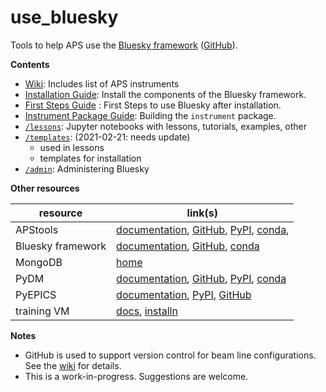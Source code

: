 # use_bluesky

Tools to help APS use the [Bluesky framework](https://blueskyproject.io) ([GitHub](https://github.com/bluesky)).

**Contents**
* [Wiki](https://github.com/BCDA-APS/use_bluesky/wiki): Includes list of APS instruments
* [Installation Guide](install/README.md): Install the components of the Bluesky framework.
* [First Steps Guide](first_steps_guide.md) : First Steps to use Bluesky after installation.
* [Instrument Package Guide](instrument_package_guide.md): Building the `instrument` package.
* [`/lessons`](lessons/README.md): Jupyter notebooks with lessons, tutorials, examples, other
* [`/templates`](templates/README.md): (2021-02-21: needs update)
  * used in lessons
  * templates for installation
* [`/admin`](admin/README.md): Administering Bluesky

**Other resources**

resource | link(s)
---- | ----
APStools | [documentation](https://apstools.readthedocs.io),   [GitHub](https://github.com/BCDA-APS/apstools),   [PyPI](https://pypi.org/project/apstools/),   [conda](https://anaconda.org/aps-anl-tag/apstools),
Bluesky framework | [documentation](https://blueskyproject.io),  [GitHub](https://github.com/bluesky),   [conda](https://anaconda.org/nsls2forge)
MongoDB | [home](https://www.mongodb.com/)
PyDM | [documentation](https://slaclab.github.io/pydm/),  [GitHub](https://github.com/slaclab/pydm),  [PyPI](https://pypi.org/project/pydm/),  [conda](https://anaconda.org/conda-forge/pydm)
PyEPICS | [documentation](https://pyepics.github.io/pyepics/),  [PyPI](https://pypi.org/project/pyepics/),  [GitHub](https://github.com/pyepics/pyepics)
training VM | [docs](https://github.com/BCDA-APS/epics-bluesky-vm), [installn](https://github.com/BCDA-APS/epics-bluesky-vm/blob/main/install_vm.md)

<!-- databroker -->
<!-- jupyter -->
<!-- matplotlib -->
<!-- ophyd -->
<!-- pydm -->
<!-- XiCAM -->

**Notes**
* GitHub is used to support version control for beam line configurations.
  See the [wiki](https://github.com/BCDA-APS/use_bluesky/wiki) for details.
* This is a work-in-progress.  Suggestions are welcome.
